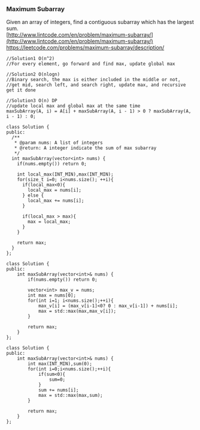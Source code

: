 ### Maximum Subarray

Given an array of integers, find a contiguous subarray which has the largest sum.  
[http://www.lintcode.com/en/problem/maximum-subarray/](http://www.lintcode.com/en/problem/maximum-subarray/)
https://leetcode.com/problems/maximum-subarray/description/

```
//Solution1 O(n^2)
//For every element, go forward and find max, update global max

//Solution2 O(nlogn)
//Binary search, the max is either included in the middle or not, 
//get mid, search left, and search right, update max, and recursive get it done

//Solution3 O(n) DP
//update local max and global max at the same time
maxSubArray(A, i) = A[i] + maxSubArray(A, i - 1) > 0 ? maxSubArray(A, i - 1) : 0; 

class Solution {
public:
  /**
   * @param nums: A list of integers
   * @return: A integer indicate the sum of max subarray
   */
  int maxSubArray(vector<int> nums) {
    if(nums.empty()) return 0;

    int local_max(INT_MIN),max(INT_MIN);
    for(size_t i=0; i<nums.size(); ++i){
      if(local_max<0){
        local_max = nums[i];
      } else {
        local_max += nums[i];
      }

      if(local_max > max){
        max = local_max;
      }
    }

    return max;
  }
};
```

```
class Solution {
public:
    int maxSubArray(vector<int>& nums) {
        if(nums.empty()) return 0;
        
        vector<int> max_v = nums;
        int max = nums[0];
        for(int i=1; i<nums.size();++i){
            max_v[i] = (max_v[i-1]<0? 0 : max_v[i-1]) + nums[i];
            max = std::max(max,max_v[i]);
        }
        
        return max;
    }
};
```

```
class Solution {
public:
    int maxSubArray(vector<int>& nums) {
        int max(INT_MIN),sum(0);
        for(int i=0;i<nums.size();++i){
            if(sum<0){
                sum=0;
            }
            sum += nums[i];
            max = std::max(max,sum);
        }
        
        return max;
    }
};
```



